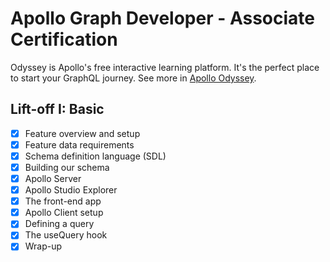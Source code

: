 # Apollo Graph Developer - Associate Certification

Odyssey is Apollo's free interactive learning platform. It's the perfect place to start your GraphQL journey. See more in [Apollo Odyssey](https://odyssey.apollographql.com/).

## Lift-off I: Basic

 - [x] Feature overview and setup
 - [x] Feature data requirements
 - [x] Schema definition language (SDL)
 - [x] Building our schema
 - [x] Apollo Server
 - [x] Apollo Studio Explorer
 - [x] The front-end app
 - [x] Apollo Client setup
 - [x] Defining a query
 - [x] The useQuery hook
 - [x] Wrap-up